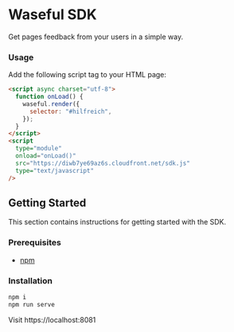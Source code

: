 # Waseful SDK

Get pages feedback from your users in a simple way.

### Usage

Add the following script tag to your HTML page:

```html
<script async charset="utf-8">
  function onLoad() {
    waseful.render({
      selector: "#hilfreich",
    });
  }
</script>
<script
  type="module"
  onload="onLoad()"
  src="https://diwb7ye69az6s.cloudfront.net/sdk.js"
  type="text/javascript"
/>
```

## Getting Started

This section contains instructions for getting started with the SDK.

### Prerequisites

- [npm](https://www.npmjs.com/get-npm)

### Installation

```sh
npm i
npm run serve
```

Visit https://localhost:8081
